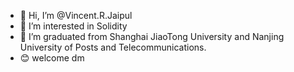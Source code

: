 - 👋 Hi, I’m @Vincent.R.Jaipul
- 👀 I’m interested in Solidity 
- 🌱 I’m graduated from Shanghai JiaoTong University and Nanjing University of Posts and Telecommunications.
- 😊 welcome dm

<!---
lutianzhou001/lutianzhou001 is a ✨ special ✨ repository because its `README.md` (this file) appears on your GitHub profile.
You can click the Preview link to take a look at your changes.
--->
